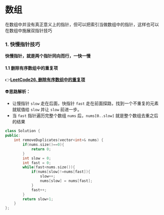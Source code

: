 # 数组

在数组中并没有真正意义上的指针，但可以把索引当做数组中的指针，这样也可以在数组中施展双指针技巧

### 1. 快慢指针技巧

**快慢指针，就是两个指针同向而行，一快一慢** 

#### 1.1 删除有序数组中的重复项

:point_right:[**LeetCode26. 删除有序数组中的重复项**](https://leetcode.cn/problems/remove-duplicates-from-sorted-array/description/) 

:alien:**思路解析：** 

- 让慢指针 `slow` 走在后面，快指针 `fast` 走在前面探路，找到一个不重复的元素就赋值给 `slow` 并让 `slow` 前进一步。
- 当 `fast` 指针遍历完整个数组 `nums` 后，`nums[0..slow]` 就是整个数组去重之后的结果

```C++
class Solution {
public:
    int removeDuplicates(vector<int>& nums) {
        if(nums.size()==0){
            return 0;
        }
        int slow = 0;
        int fast = 0;
        while(fast<nums.size()){
            if(nums[slow]!=nums[fast]){
                slow++;
                nums[slow] = nums[fast];
            }
            fast++;
        }
        return slow+1;
    }
};
```

